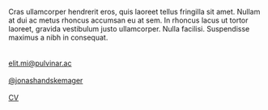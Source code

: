 ---
---
<p>Cras ullamcorper hendrerit eros, quis laoreet tellus fringilla sit amet. Nullam at dui ac metus rhoncus accumsan eu at sem. In rhoncus lacus ut tortor laoreet, gravida vestibulum justo ullamcorper. Nulla facilisi. Suspendisse maximus a nibh in consequat. <br><br><br><a href="mailto:elit.mi@pulvinar.ac">elit.mi@pulvinar.ac</a><br><br><a href="https://www.instagram.com/jonashandskemager/">@jonashandskemager</a><br><br><a href="#cv">CV</a></p>